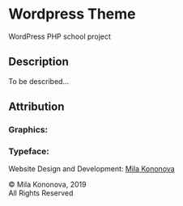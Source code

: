 # Wordpress Theme
WordPress PHP school project

## Description  

To be described...  

## Attribution
### Graphics:


### Typeface:


Website Design and Development: [Mila Kononova](https://www.milakononova.com/)  

&copy; Mila Kononova, 2019  
All Rights Reserved
